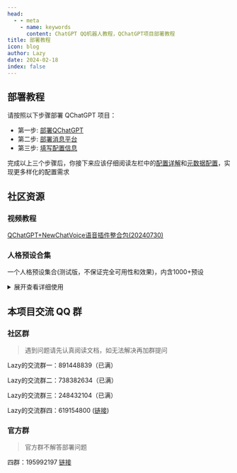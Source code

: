 ```yaml
---
head:
  - - meta
    - name: keywords
      content: ChatGPT QQ机器人教程，QChatGPT项目部署教程
title: 部署教程
icon: blog
author: Lazy
date: 2024-02-18
index: false
---
```


## 部署教程

请按照以下步骤部署 QChatGPT 项目：

- 第一步: [部署QChatGPT](qchatgpt/)
- 第二步: [部署消息平台](platforms/)
- 第三步: [填写配置信息](config.md)

完成以上三个步骤后，你接下来应该仔细阅读左栏中的[配置详解](../config/README.md)和[元数据配置](../metadata/README.md)，实现更多样化的配置需求

## 社区资源

### 视频教程

 [QChatGPT+NewChatVoice语音插件整合包(20240730)](https://www.bilibili.com/video/BV1iLvyePE8x/?share_source=copy_web&vd_source=596e7910a78045e2636e7b25e3618120)

### 人格预设合集

一个人格预设集合(测试版，不保证完全可用性和效果)，内含1000+预设

<details>
<summary>展开查看详细使用</summary>

下载链接： [https://drive.lazyshare.top/s/kzNzEyO](https://drive.lazyshare.top/s/kzNzEyO)

密码：6Vc5lojxAozX10Ub

使用方式： 

1. 下载解压，将里面你想要的人格预设文件，记得先解压，解压后里面的1000多个json文件，复制放入data/scenario文件夹，一个json文件就是一个预设(比如说：理塘丁真.json就是一个预设)

2. 修改配置文件：

   - 修改`pipeline.json`将`income-msg-check`和`[check-sensitive-words`字段设为`false`
   - 修改`provider.json`将`prompt-mode`字段设为`full-scenario`，`model`字段要特别设置一下，参考下面或这篇教程[https://thelazy.cn/2024/06/27/AIGC/](https://thelazy.cn/2024/06/27/AIGC/)

3. 对话中发送：!default set <预设名>`指令将其设为默认（将<预设名>整体替换为文件名）
   例如：!default set 理塘丁真

   然后再发送：
   !reset

注意：
1. 内含大量 NSFW 内容，请注意使用环境  
2. model应该使用claude系列或Gemini系列

最好的：claude-3-opus-20240229

一般的：claude-3-sonnet-20240229，gemini-1.5-pro-latest，gemini-1.5-flash-latest

如何使用相关模型：[https://thelazy.cn/2024/06/27/AIGC/](https://thelazy.cn/2024/06/27/AIGC/)

</details>


## 本项目交流 QQ 群

### 社区群

> 遇到问题请先认真阅读文档，如无法解决再加群提问

Lazy的交流群一：891448839（已满）

Lazy的交流群二：738382634（已满）

Lazy的交流群三：248432104（已满）

Lazy的交流群四：619154800 ([链接](https://qm.qq.com/q/1K9GjQuza))

### 官方群

> 官方群不解答部署问题

四群：195992197 [链接](https://qm.qq.com/cgi-bin/qm/qr?_wv=1027&k=cSekvWmyezfCE4O8gXS7lSjkmPinjzpP&authKey=G4jHfz2%2BtQawxCRhn1ZRrQiI8bTvlepQubZL6F9fymFuz8jqZZ4FkYh6lhKLMCd9&noverify=0&group_code=195992197)
